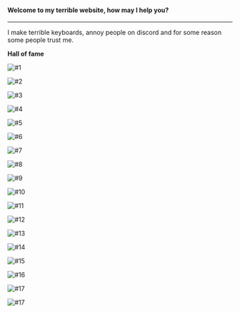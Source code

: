 #### Welcome to my terrible website, how may I help you?
***
I make terrible keyboards, annoy people on discord and for some reason some people trust me.


**Hall of fame**

![#1](https://raw.githubusercontent.com/logo4poop/logo4poop.github.io/master/Screen%20Shot%202020-05-23%20at%2010.59.24%20PM.png)

![#2](https://raw.githubusercontent.com/logo4poop/logo4poop.github.io/master/Screen%20Shot%202020-05-23%20at%2011.10.15%20PM.png)

![#3](https://raw.githubusercontent.com/logo4poop/logo4poop.github.io/master/image.png)

![#4](https://raw.githubusercontent.com/logo4poop/logo4poop.github.io/master/Screen%20Shot%202020-05-23%20at%2011.11.08%20PM.png)

![#5](https://raw.githubusercontent.com/logo4poop/logo4poop.github.io/master/Screen%20Shot%202020-05-23%20at%2011.11.24%20PM.png)

![#6](https://raw.githubusercontent.com/logo4poop/logo4poop.github.io/master/Screen%20Shot%202020-05-23%20at%2011.11.47%20PM.png)

![#7](https://raw.githubusercontent.com/logo4poop/logo4poop.github.io/master/Screen%20Shot%202020-05-23%20at%2011.12.35%20PM.png)

![#8](https://raw.githubusercontent.com/logo4poop/logo4poop.github.io/master/Screen%20Shot%202020-05-23%20at%2011.12.47%20PM.png)

![#9](https://raw.githubusercontent.com/logo4poop/logo4poop.github.io/master/Screen%20Shot%202020-05-23%20at%2011.13.39%20PM.png)

![#10](https://raw.githubusercontent.com/logo4poop/logo4poop.github.io/master/Screen%20Shot%202020-05-23%20at%2011.13.54%20PM.png)

![#11](https://raw.githubusercontent.com/logo4poop/logo4poop.github.io/master/Screen%20Shot%202020-05-23%20at%2011.16.25%20PM.png)

![#12](https://raw.githubusercontent.com/logo4poop/logo4poop.github.io/master/unknown.png)

![#13](https://raw.githubusercontent.com/logo4poop/logo4poop.github.io/master/Screen%20Shot%202020-05-23%20at%2011.18.01%20PM.png)

![#14](https://raw.githubusercontent.com/logo4poop/logo4poop.github.io/master/Screen%20Shot%202020-05-23%20at%2011.14.16%20PM.png)

![#15](https://raw.githubusercontent.com/logo4poop/logo4poop.github.io/master/Screen%20Shot%202020-05-24%20at%202.30.12%20AM.png)

![#16](https://raw.githubusercontent.com/logo4poop/logo4poop.github.io/master/Screen%20Shot%202020-05-24%20at%202.31.01%20AM.png)

![#17](https://raw.githubusercontent.com/logo4poop/logo4poop.github.io/master/Xxunknown1337xX.png)

![#17](https://raw.githubusercontent.com/logo4poop/logo4poop.github.io/master/logodesignz.png)
